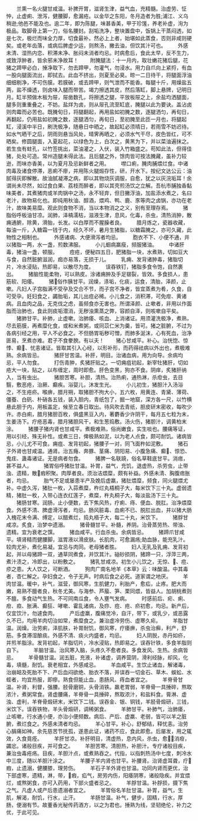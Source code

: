 <!-- { "loadSidebar": true } -->
　　兰熏一名火腿甘咸温。补脾开胃，滋肾生津，益气血，充精髓。治虚劳、怔忡，止虚痢、泄泻，健腰脚，愈漏疮。以金华之东阳，冬月造者为胜;浦江、义乌稍逊;他邑不能及也。逾二年，即为陈腿，味甚香美，甲于珍馐，养老补虚，洵为极品。取脚骨上第一刀，俗名腰封。刮垢洗净，整块置盘中，饭锅上干蒸闷透，如是七次，极烂而味全力厚，切食最补。然必上上者，始堪如此蒸食，否则非咸则硬矣。或老年齿落，或病后脾虚少运，则熬汤，撇去油，但饮其汁可也。
　　外感未清、湿热内恋、积滞未净、胀闷未消者均忌。时病愈后，食此太早，反不生力，或致浮肿者，皆余邪未净故耳！
　　附腌腿法：十一月内，取壮嫩花猪后腿，花猪之蹄甲必白，捶净取下，勿去蹄甲，勿灌气，勿浸水。用力自爪向上紧捋，有血一股向腿面流出，即拭去。此血不挤出，则夏至必臭。晾一二日待干，将腿面浮油细细剔净，不可伤膜。若膜破，或去蹄甲，则气泄而不能香。每腿十斤，用燥盐五两，盐不燥透，则卤味入腿而带苦。竭力擦透其皮，然后落缸，脚上悬牌，记明日月。缸半预做木板为屉，屉凿数孔，将擦透之腿，平放板屉之上，余盐均洒腿面，腿多则重重叠之，不妨。盐烊为卤，则从屉孔流至缸底，腌腿以此为要诀。盖沾卤则肉霉而必苦也。既腌旬日，将腿翻起，再用盐如初腌之数，逐腿洒匀，再旬日，再翻起，仍用盐如初腌之数，逐腿洒匀，再旬日，至初腌至此匝一月也，将腿起缸，浸溪中半日，刷洗极净，随悬日中晒之，故起缸必须晴日，若雨雪不妨迟待。如水气晒干之后，阴雨则悬当风处，晴霁再晒之，必须水气干尽，皮色皆红，可不晒矣。修圆腿面，入夏起花，以绿色为上，白次之，黄黑为下，并以菜油遍抹之。若生虫有蛀孔，以竹签挑出，菜油灌之，入伏，装入竹箱盛之。苟知此法，但得佳猪，处处可造。常州造腿未得此法。且后腿之外，馀肉皆可按法腌藏，虽补力较逊，而味亦香美，以为夏月及忌新鲜者之用。
　　噤口痢，腌肉脯煨烂食。中诸肉毒及诸食停滞，恶痢不瘳，并用陈火腿煅存性，研，开水下。按纪文达公云：油腻得灰即解散。故油腻凝滞之病，即以其物烧灰调服，自愈，犹之以灰浣垢耳！余谓尚未尽然，如过食白果、荔枝而醉者，即以其壳煎汤饮之立解。吾杭市脯独香黏味美者，其煮猪肉或羊肉锅中之汤，永不轻弃，但日撇浮油，加盐添水煮之，名曰老汁，故物易化也。即纯用秋油、醇酒，煨鸡、鸭、鹿、豕等肉之卤锅，亦功在老汁，故味美易糜。观此则食物不消，当以本物消之之义，别有至理存焉。
　　猪脂俗呼板油甘凉。润肺，泽槁濡枯，滋液生津，息风，化毒，杀虫，清热消肿，散痈通腑，除黄，滑胎，长发。以白厚而不腥臊者良。
　　腊月炼之，瓷器收藏，每油一斤，入糖霜一钱于内，经久不坏，暑月生猪脂，以糖霜腌之，亦可久藏，此物性之相制也。
　　外感诸病、大便滑泻者均忌。
　　胞衣不下、小便不通，并以猪脂一两，水一盏，煎数沸服。
　　小儿蛔病羸瘦，频服猪油。
　　中诸肝毒，猪油一盏，顿服。
　　痘疮，便秘四五日，肥猪脂一块，水煮熟，切如豆大与食，自然脏腑滋润，痂亦易落，无损于儿。
　　乳痈、发背诸肿毒，猪脂切片，冷水浸贴，热即易，以散尽为度。
　　误吞铁钉，猪脂多食令饱，自然裹出。
　　猪脑性能柔物，可以熟皮。涂诸痈肿及手足皲裂，皆效。多食损人，患筋软、阳痿。
　　猪􍰴俗作胰甘平。润燥，涤垢，化痰，运食，清胎，泽颜，止嗽。凡妇人子宫脂满不受孕及交合不节，而子宫不净者，皆宜蒸煮为肴，久食，自可受孕。妊妇食之，蠲胎垢，其儿出痘必稀。小儿食之，消积滞，可免疳、黄诸病。且血肉之品，无克伐之虑，虽频食亦无害也。所谓泽颜、止嗽者，非用以作面脂而治肺也，食此则痰垢潜消，无秽浊熏蒸之弊，容颜自泽，则咳嗽自平矣。
　　猪肺甘平。补肺，止虚嗽。治肺痿、咳血、上消诸证。用须灌洗极净，煮熟，尽去筋膜，再煮糜化食，或和米煮粥，或同苡仁米为羹，皆可。猪之脏腑，不过为各病引经之用，平人不必食之。不但肠胃垢秽可憎，而肺多涎沫，心有死血，治净匪易，烹煮亦难。君子不食豢腴。有以夫！
　　猪心甘咸平。补心。治恍惚、惊悸、癫􎘼、忧恚诸证。皆取其引入心经，以形补形，而药得祛病以外出也，煮极难熟。余病皆忌。
　　猪肝甘苦温。补肝，明目。治诸血病，用为向导。余病均忌，平人勿食。
　　打伤青肿，炙猪肝贴之。一切痈疽初起，新宰牡猪肝，切如疮大一块，贴之，以布缠定，周时即愈。肝色变黑，狗亦不食。阴痒，炙猪肝纳入，当有虫出。
　　猪胆苦寒。补胆，清热。治热痢，通热淋，杀疳虫，去目翳，敷恶疮，治厥、癫疾。浴婴儿，沐发生光。
　　小儿初生，猪胆汁入汤浴之，不生疮疥。喉痹，腊月朔，取猪胆不拘大小，五六枚，用黄连、青黛、薄荷、僵蚕、白矾、朴硝各五钱，装入胆内，青纸包了，掘一地窟，深方各一尺，以竹横悬此胆于内，用板盖定，候至立春日取出。待风吹去青纸，胆皮研末密收，每吹少许。赤白痢，腊月猪胆百枚，俱盛黑豆入内，著麝香少许阴干，每月五七粒为末，生姜汤下。疔疮恶毒，腊月猪胆风干，和生葱捣敷。汤火伤，猪胆汁，调黄柏末涂。
　　猪腰子猪内肾也甘咸平。煮极难熟，俗尚嫩食，实生啖也。腰痛等证，用以引经，殊无补性。或煮三日，俾极熟如泥，以为老人点食，颇可耐饥。诸病皆忌，小儿尤不可食。痈疽、发背初起，猪腰子一对，同飞面杵如泥敷。
　　猪石子外肾也甘咸温。通肾。治五癃、奔豚、茎痛、阴阳易、小腹急痛、癫􎘼、惊恐、鬼疰、蛊毒诸证。无是病者勿食。
　　猪脾一名联蹺，俗名草鞋底甘平。消痞，甚不益人。
　　猪胃俗呼猪肚甘温。补胃，益气，充饥，退虚热，杀劳虫，止带浊、遗精，散􏣾瘕积聚。肉厚者良。须治洁煨糜，颇有补益。外感未清、胸腹痞胀者，均忌。
　　胎气不足或屡患半产及娩后虚羸，猪肚煨糜，频食，同火腿煨尤补。中虚久泻，猪肚一枚，入蒜煮糜，杵烂丸梧桐子大，每米饮下三十丸。虚弱遗精，猪肚一枚，入带心连衣红莲子，煮糜，杵丸桐子大，每淡盐汤下三十丸。
　　猪肠甘寒。润肠，止小便数，去下焦风热，疗痢、痔、便血、脱肛。治净煨糜食。外感不清、脾虚滑泻者，均忌。肠风脏毒、血痢不已、脱肛出血，并以猪大肠入槐花末令满、缚定，以醋煮烂，捣丸梧子大，每二十丸，米饮下。
　　猪脬甘咸凉。炙食，治梦中遗溺。
　　猪骨髓甘平。补髓，养阴。治骨蒸劳热、带浊、遗精。宜为衰老之馔。
　　猪血咸平。行血杀虫。余病皆忌。
　　猪蹄爪甘咸平。填肾精而健腰脚，滋胃液以滑皮肤。长肌肉，可愈漏疡;助血脉，能充乳汁。较肉尤补，煮化易凝。宜忌与肉同。老母猪者胜。
　　妇人无乳及乳痈、发背初起，并以母猪蹄一双，通草同煮食，并饮其汁。硇砂损阴，猪蹄一只，浮萍三两，煮汁渍之，冷即出，以粉敷之。
　　猪乳甘咸凉。初生小儿饮之，无惊、􎘼、痘、疹之患。大人饮之，可断酒。
　　狗肉广南名地羊《本草》云：味酸温。中其毒者，杏仁解之。孕妇食之，令子无声。时病后食之必死。道家谓之地厌。
　　羊肉甘温。暖中，补气，滋营，御风寒，生肌健力，利胎产，愈疝，止疼。肥大而嫩，易熟不膻者良，秋冬尤美。与海参、芦菔、笋、栗同煨，皆益人。加胡桃煮则不膻。多食动气生热。不可同南瓜食，令人壅气发病。
　　时感前后、疟、痢、疳、疸、胀满、癫狂、哮嗽、霍乱诸病，及痧、痘、疮、疥初愈，均忌。新产后，仅宜饮汁，勿遽食肉。
　　产后虚羸，腹痛觉冷，自汗，带下，或乳少，或恶露久不已，均用羊肉切治如常，煮糜食之。兼治虚冷劳伤、虚寒久疟。
　　羊脂甘温。润燥。治劳痢，泽肌肤，补胃耐饥，御风寒，疗痿痹，杀虫治癣，利产，舒筋。多食滞湿酿痰。外感不清、痰火内盛者，均忌。
　　妇人阴脱，赤丹如疥，并煎羊脂涂。发背初起，羊脂切片，冷水浸贴，热即易之。误吞针铁，多食羊脂则自下。
　　羊脑甘温。治风寒入脑，头疼久不愈者良。多食发风、生热。余病皆忌。
　　羊骨髓甘温。润五脏，充液，补诸虚，调养营阴，滑利经脉，却风，化毒，填髓，耐饥。衰老相宜，外感咸忌。
　　羊血咸平。生饮止诸血，解诸毒，治崩衄及死胎不下、产后血闷欲绝、胎衣不落，并误吞一切金石、草木、蜈蚣、水蛭者，均宜热服，即瘳。熟食但能止血，患肠风、痔血者宜之。
　　羊脊骨甘温。补肾，利督，强腰。胫骨磨铜，头骨消铁。羸老胃弱，羊脊骨一具捶碎，熬取浓汁，煮粥常食。肾虚腰痛，羊脊骨一具捶碎，熬取浓汁，和盐料食。膏淋、虚浊、虚利，羊脊骨煅研末，米饮下二钱。误吞金、银、铜钱，羊胫骨煅研，三钱，米饮下。误吞铁物，羊头骨煅研，调稀粥食。
　　羊肺甘平。补肺气，治肺痿，止咳嗽，行水通小便，亦治小便频数。病后、产后、虚羸、老弱，皆可以羊之脏腑，煮烂食之。外感未清者均忌。
　　羊心甘平。补心，舒郁结，释忧恚。治劳心膈痛如神。余先慈苦节抚孤，遂患此证，诸药不应，食此即愈。后屡发，用之辄效，久食竟痊。
　　羊肝甘凉。补肝明目，清虚热，息内风，杀虫，愈􎘼，消疳，蠲忿。诸般目疾，并可食之。
　　羊胆苦寒。清胆热，补胆汁。专疗诸般目疾，兼治虫毒疮疡。目疾，羊胆汁点，或煮熟吞之。代指，以指刺热汤中七度，刺冷水中三度，随以羊胆汁涂之。
　　羊腰子羊内肾也甘平。补腰肾。治肾虚耳聋，疗􏣾瘕，止遗溺，健腰膝，理劳伤。
　　羊石子羊外肾也甘温。功同内肾而更优，治下部虚寒，遗精，淋，带，􏣾瘕，疝气，房劳内伤，阳痿阴寒，诸般隐疾。并宜煨烂，或熬粥食，亦可入药用，下部火盛者忌之。
　　羊脬甘温。补脬损，摄下焦之气。凡虚人或产后患遗溺者宜之。
　　羊胃俗名羊肚甘温。补胃，益气，生肌，解渴，耐饥，行水，止汗。
　　羊肠甘温。补气，健步，固精，行水，厚肠，便溺有节。故董香光秘传药酒方，以之为君也。捶熟为线，坚韧绝伦，补力之优，于此可见。
